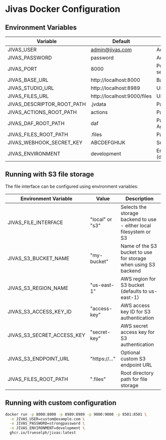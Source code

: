 # Jivas Docker Configuration

## Environment Variables

| Variable | Default | Description |
|----------|---------|-------------|
| JIVAS_USER | admin@jivas.com | Admin user email |
| JIVAS_PASSWORD | password | Admin user password |
| JIVAS_PORT | 8000 | Port for the main Jivas service |
| JIVAS_BASE_URL | http://localhost:8000 | Base URL for API |
| JIVAS_STUDIO_URL | http://localhost:8989 | URL for Studio UI |
| JIVAS_FILES_URL | http://localhost:9000/files | URL for file server |
| JIVAS_DESCRIPTOR_ROOT_PATH | .jvdata | Path for descriptor data |
| JIVAS_ACTIONS_ROOT_PATH | actions | Path for actions |
| JIVAS_DAF_ROOT_PATH | daf | Path for DAF (Digital Agent File) |
| JIVAS_FILES_ROOT_PATH | .files | Path for files storage |
| JIVAS_WEBHOOK_SECRET_KEY | ABCDEFGHIJK | Secret key for webhooks |
| JIVAS_ENVIRONMENT | development | Environment (development/production) |

## Running with S3 file storage

The file interface can be configured using environment variables:

| Environment Variable | Value | Description |
|---------------------|--------|-------------|
| JIVAS_FILE_INTERFACE | "local" or "s3" | Selects the storage backend to use - either local filesystem or S3 |
| JIVAS_S3_BUCKET_NAME | "my-bucket" | Name of the S3 bucket to use for storage when using S3 backend |
| JIVAS_S3_REGION_NAME | "us-east-1" | AWS region for S3 bucket (defaults to us-east-1) |
| JIVAS_S3_ACCESS_KEY_ID | "access-key" | AWS access key ID for S3 authentication |
| JIVAS_S3_SECRET_ACCESS_KEY | "secret-key" | AWS secret access key for S3 authentication |
| JIVAS_S3_ENDPOINT_URL | "https://..." | Optional custom S3 endpoint URL |
| JIVAS_FILES_ROOT_PATH | ".files" | Root directory path for file storage |

## Running with custom configuration

```bash
docker run -p 8000:8000 -p 8989:8989 -p 9000:9000 -p 8501:8501 \
  -e JIVAS_USER=custom@example.com \
  -e JIVAS_PASSWORD=strongpassword \
  -e JIVAS_ENVIRONMENT=development \
  ghcr.io/trueselph/jivas:latest
```